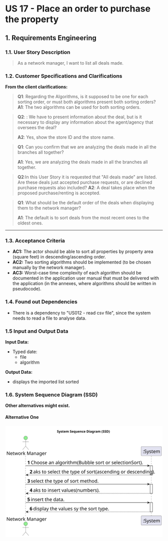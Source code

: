 # US 17 - Place an order to purchase the property

## 1. Requirements Engineering


### 1.1. User Story Description


> As a network manager, I want to list all deals made.



### 1.2. Customer Specifications and Clarifications 


**From the client clarifications:**

>**Q1**: Regarding the Algorithms, is it supposed to be one for each sorting order, or must both algorithms present both sorting orders?
>**A1**: The two algorithms can be used for both sorting orders.


>**Q2**: : We have to present information about the deal, but is it necessary to display any information about the agent/agency that oversees the deal?
>
>**A2**: Yes, show the store ID and the store name.

>**Q1**: Can you confirm that we are analyzing the deals made in all the branches all together?
>
>**A1**: Yes, we are analyzing the deals made in all the branches all together.


>**Q2**:In this User Story it is requested that "All deals made" are listed. Are these deals just accepted purchase requests, or are declined purchase requests also included?
>**A2**:  A deal takes place when the proposed purchase/renting is accepted.

>**Q1**: What should be the default order of the deals when displaying them to the network manager?
>
>**A1**:  The default is to sort deals from the most recent ones to the oldest ones.
 
* * *

### 1.3. Acceptance Criteria


* **AC1:** The actor should be able to sort all properties by property area (square feet) in descending/ascending order.
* **AC2:**  Two sorting algorithms should be implemented (to be chosen manually by the network manager).  
* **AC3:** Worst-case time complexity of each algorithm should be documented in the application user manual that must be delivered with the application (in the annexes, where algorithms should be written in pseudocode).


### 1.4. Found out Dependencies


* There is a dependency to "US012 - read csv file", since the system needs to read a file to analyse data.


### 1.5 Input and Output Data


**Input Data:**

* Typed date:
	* file
    * algorithm


**Output Data:**

* displays the imported list sorted


### 1.6. System Sequence Diagram (SSD)

**Other alternatives might exist.**

#### Alternative One

![System Sequence Diagram - Alternative One](svg/us017-system-sequence-diagram-alternative-one.svg)
